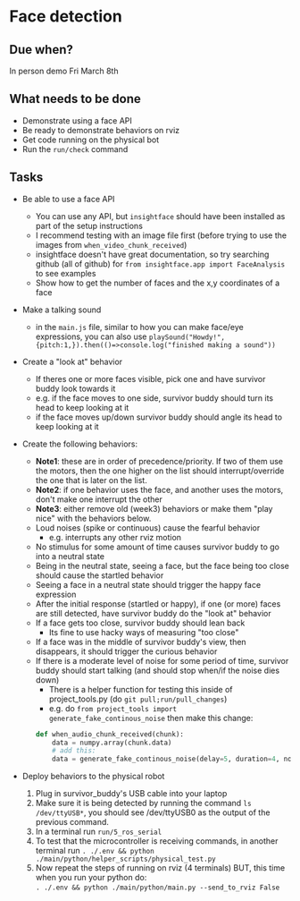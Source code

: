 # Face detection

## Due when?

In person demo Fri March 8th

## What needs to be done

- Demonstrate using a face API
- Be ready to demonstrate behaviors on rviz
- Get code running on the physical bot
- Run the `run/check` command

## Tasks

- Be able to use a face API
    - You can use any API, but `insightface` should have been installed as part of the setup instructions
    - I recommend testing with an image file first (before trying to use the images from `when_video_chunk_received`)
    - insightface doesn't have great documentation, so try searching github (all of github) for `from insightface.app import FaceAnalysis` to see examples
    - Show how to get the number of faces and the x,y coordinates of a face

- Make a talking sound
    - in the `main.js` file, similar to how you can make face/eye expressions, you can also use `playSound("Howdy!", {pitch:1,}).then(()=>console.log("finished making a sound"))`
    
- Create a "look at" behavior
    - If theres one or more faces visible, pick one and have survivor buddy look towards it
    - e.g. if the face moves to one side, survivor buddy should turn its head to keep looking at it
    - if the face moves up/down survivor buddy should angle its head to keep looking at it

- Create the following behaviors:
    - **Note1**: these are in order of precedence/priority. If two of them use the motors, then the one higher on the list should interrupt/override the one that is later on the list.
    - **Note2**: if one behavior uses the face, and another uses the motors, don't make one interrupt the other
    - **Note3**: either remove old (week3) behaviors or make them "play nice" with the behaviors below.
    - Loud noises (spike or continuous) cause the fearful behavior
        - e.g. interrupts any other rviz motion
    - No stimulus for some amount of time causes survivor buddy to go into a neutral state
    - Being in the neutral state, seeing a face, but the face being too close should cause the startled behavior
    - Seeing a face in a neutral state should trigger the happy face expression
    - After the initial response (startled or happy), if one (or more) faces are still detected, have survivor buddy do the "look at" behavior
    - If a face gets too close, survivor buddy should lean back
        - Its fine to use hacky ways of measuring "too close"
    - If a face was in the middle of survivor buddy's view, then disappears, it should trigger the curious behavior
    - If there is a moderate level of noise for some period of time, survivor buddy should start talking (and should stop when/if the noise dies down)
        - There is a helper function for testing this inside of project_tools.py (do `git pull;run/pull_changes`)
        - e.g. do `from project_tools import generate_fake_continous_noise` then make this change:  
        ```py
        def when_audio_chunk_received(chunk):
            data = numpy.array(chunk.data)
            # add this:
            data = generate_fake_continous_noise(delay=5, duration=4, noise_volume=0.4)
        ```

- Deploy behaviors to the physical robot
    1. Plug in survivor_buddy's USB cable into your laptop
    2. Make sure it is being detected by running the command `ls /dev/ttyUSB*`, you should see /dev/ttyUSB0 as the output of the previous command.
    3. In a terminal run `run/5_ros_serial`
    4. To test that the microcontroller is receiving commands, in another terminal run `. ./.env && python ./main/python/helper_scripts/physical_test.py`
    5. Now repeat the steps of running on rviz (4 terminals) BUT, this time when you run your python do:<br>`. ./.env && python ./main/python/main.py --send_to_rviz False`